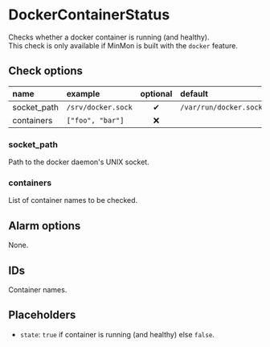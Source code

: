 # DockerContainerStatus
Checks whether a docker container is running (and healthy).\
This check is only available if MinMon is built with the `docker` feature.

## Check options
| name | example | optional | default |
|:---|:---|:---:|:---|
| socket_path | `/srv/docker.sock` | ✔ | `/var/run/docker.sock` |
| containers | `["foo", "bar"]` | ❌ | |

### socket_path
Path to the docker daemon's UNIX socket.

### containers
List of container names to be checked.

## Alarm options
None.

## IDs
Container names.

## Placeholders
- `state`: `true` if container is running (and healthy) else `false`.

